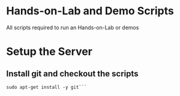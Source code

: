 # Hands-on-Lab and Demo Scripts
All scripts required to run an Hands-on-Lab or demos

# Setup the Server

## Install git and checkout the scripts
```sudo apt-get update
sudo apt-get install -y git```
